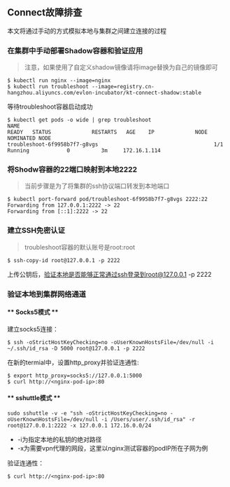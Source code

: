 ## Connect故障排查

本文将通过手动的方式模拟本地与集群之间建立连接的过程

### 在集群中手动部署Shadow容器和验证应用

> 注意，如果使用了自定义shadow镜像请将image替换为自己的镜像即可

```
$ kubectl run nginx --image=nginx
$ kubectl run troubleshoot --image=registry.cn-hangzhou.aliyuncs.com/evlon-incubator/kt-connect-shadow:stable
```

等待troubleshoot容器启动成功

```
$ kubectl get pods -o wide | grep troubleshoot          
NAME                                                              READY   STATUS             RESTARTS   AGE    IP             NODE                                NOMINATED NODE
troubleshoot-6f9958b7f7-g8vgs                                     1/1     Running            0          3m     172.16.1.114
```

### 将Shodw容器的22端口映射到本地2222

> 当前步骤是为了将集群的ssh协议端口转发到本地端口

```
$ kubectl port-forward pod/troubleshoot-6f9958b7f7-g8vgs 2222:22
Forwarding from 127.0.0.1:2222 -> 22
Forwarding from [::1]:2222 -> 22
```

### 建立SSH免密认证

> troubleshoot容器的默认账号是root:root

```
$ ssh-copy-id root@127.0.0.1 -p 2222
```

上传公钥后，验证本地是否能够正常通过ssh登录到root@127.0.0.1 -p 2222

### 验证本地到集群网络通道

<!-- tabs:start -->

#### ** Socks5模式 **

建立socks5连接：

```
$ ssh -oStrictHostKeyChecking=no -oUserKnownHostsFile=/dev/null -i ~/.ssh/id_rsa -D 5000 root@127.0.0.1 -p 2222
```

在新的termial中，设置http_proxy并验证连通性:

```
$ export http_proxy=socks5://127.0.0.1:5000
$ curl http://<nginx-pod-ip>:80
```

#### ** sshuttle模式 **

```
sudo sshuttle -v -e "ssh -oStrictHostKeyChecking=no -oUserKnownHostsFile=/dev/null -i /Users/user/.ssh/id_rsa" -r root@127.0.0.1:2222 -x 127.0.0.1 172.16.0.0/24
```

* -i为指定本地的私钥的绝对路径
* -x为需要vpn代理的网段，这里以nginx测试容器的podIP所在子网为例

验证连通性：

```
$ curl http://<nginx-pod-ip>:80
```

<!-- tabs:end -->


